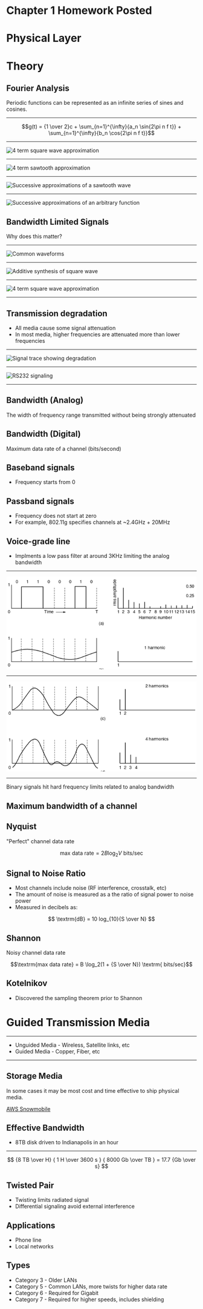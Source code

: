 Chapter 1 Homework Posted
=========================

Physical Layer
==============

Theory
======

Fourier Analysis
----------------

Periodic functions can be represented as an infinite series of sines and cosines.

---

$$g(t) = {1 \over 2}c + \sum_{n=1}^{\infty}{a_n \sin{2\pi n f t}} + \sum_{n=1}^{\infty}{b_n \cos{2\pi n f t}}$$

---

![4 term square wave approximation](https://upload.wikimedia.org/wikipedia/commons/1/1a/Fourier_series_square_wave_circles_animation.gif)

---

![4 term sawtooth approximation](https://upload.wikimedia.org/wikipedia/commons/7/7e/Fourier_series_sawtooth_wave_circles_animation.gif)

---

![Successive approximations of a sawtooth wave](https://upload.wikimedia.org/wikipedia/commons/thumb/e/e8/Periodic_identity_function.gif/400px-Periodic_identity_function.gif)

---

![Successive approximations of an arbitrary function](https://upload.wikimedia.org/wikipedia/commons/3/37/Example_of_Fourier_Convergence.gif)

Bandwidth Limited Signals
-------------------------

Why does this matter?

---

![Common waveforms](https://upload.wikimedia.org/wikipedia/commons/thumb/7/77/Waveforms.svg/400px-Waveforms.svg.png)

---

![Additive synthesis of square wave](https://upload.wikimedia.org/wikipedia/commons/thumb/b/bc/Fourier_series_for_square_wave.gif/350px-Fourier_series_for_square_wave.gif)

---

![4 term square wave approximation](https://upload.wikimedia.org/wikipedia/commons/1/1a/Fourier_series_square_wave_circles_animation.gif)

---

Transmission degradation
------------------------

- All media cause some signal attenuation
- In most media, higher frequencies are attenuated more than lower frequencies

---

![Signal trace showing degradation](https://upload.wikimedia.org/wikipedia/commons/e/e1/RS232-UART_Oscilloscope_Screenshot.png)

---

![RS232 signaling](https://upload.wikimedia.org/wikipedia/commons/thumb/b/b0/Rs232_oscilloscope_trace.svg/640px-Rs232_oscilloscope_trace.svg.png)

---

Bandwidth (Analog)
------------------

The width of frequency range transmitted without being strongly attenuated

Bandwidth (Digital)
-------------------

Maximum data rate of a channel (bits/second)

Baseband signals
----------------

- Frequency starts from 0

Passband signals
----------------

- Frequency does not start at zero
- For example, 802.11g specifies channels at ~2.4GHz + 20MHz

Voice-grade line
----------------

- Implments a low pass filter at around 3KHz limiting the analog bandwidth

---

![Figure 2-1 a and b](figures/2-1ab.png)

---

![Figure 2-1 c and d](figures/2-1cd.png)

---

Binary signals hit hard frequency limits related to analog bandwidth

Maximum bandwidth of a channel
------------------------------

Nyquist
-------

"Perfect" channel data rate

$$\textrm{max data rate} = 2 B \log_2{V} \textrm{ bits/sec}$$

Signal to Noise Ratio
---------------------

- Most channels include noise (RF interference, crosstalk, etc)
- The amount of noise is measured as a the ratio of signal power to noise power
- Measured in decibels as:

$$ \textrm{dB} = 10 log_{10}{S \over N} $$

Shannon
-------

Noisy channel data rate

$$\textrm{max data rate} = B \log_2(1 + {S \over N}) \textrm{ bits/sec}$$

Kotelnikov
----------

- Discovered the sampling theorem prior to Shannon

Guided Transmission Media
=========================

---

- Unguided Media - Wireless, Satellite links, etc
- Guided Media - Copper, Fiber, etc

---

Storage Media
-------------

In some cases it may be most cost and time effective to ship physical media.

[AWS Snowmobile](https://aws.amazon.com/snowmobile/)

Effective Bandwidth
-------------------

- 8TB disk driven to Indianapolis in an hour

---

$$ {8 TB \over H} { 1 H \over 3600 s } { 8000 Gb \over TB } = 17.7  {Gb \over s} $$

Twisted Pair
------------

- Twisting limits radiated signal
- Differential signaling avoid external interference

Applications
------------

- Phone line
- Local networks

Types
-----

- Category 3 - Older LANs
- Category 5 - Common LANs, more twists for higher data rate
- Category 6 - Required for Gigabit
- Category 7 - Required for higher speeds, includes shielding